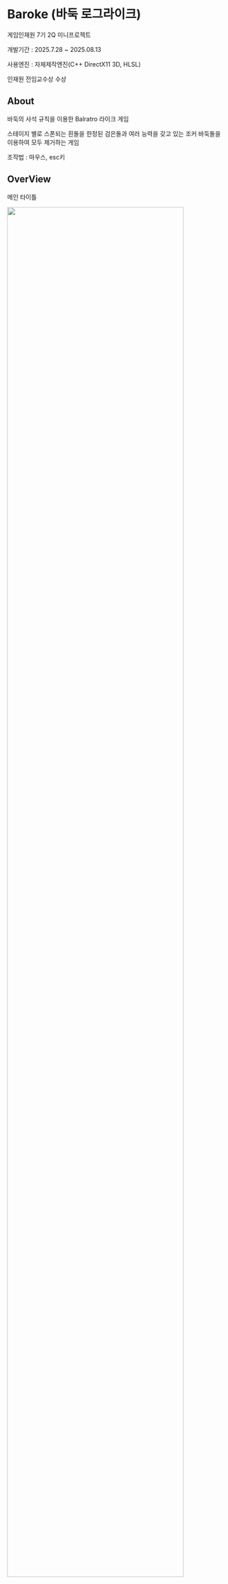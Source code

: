 # Baroke (바둑 로그라이크)
게임인재원 7기 2Q 미니프로젝트

개발기간 : 2025.7.28 ~ 2025.08.13

사용엔진 : 자체제작엔진(C++ DirectX11 3D, HLSL)

인재원 전임교수상 수상 

## About

바둑의 사석 규칙을 이용한 Balratro 라이크 게임

스테이지 별로 스폰되는 흰돌을 한정된 검은돌과 여러 능력을 갖고 있는 조커 바둑돌을 이용하여 
모두 제거하는 게임

조작법 : 마우스, esc키

## OverView

메인 타이틀
<p align="left">
<img width="90%" src="https://github.com/user-attachments/assets/ca2901bc-691b-4b2c-ab7e-9808da208ccc">  
</p>

크래딧
<p align="left">
<img width="90%" src="https://github.com/user-attachments/assets/437fc062-c2f0-47c2-ab6d-9659a2256ea7">  
</p>

가이드 예시
<p align="left">
<img width="90%" src="https://github.com/user-attachments/assets/9919fe7c-32a0-4003-81bf-14b2b7994abc">  
</p>

연습모드
<p align="left">
<img width="90%" src="https://github.com/user-attachments/assets/3091e2d6-8985-42da-99c6-d6f89bd254a6">  
</p>

스테이지

스테이지는 기본 스테이지와, 특정 스테이지 별로 다양한 디자인의 테마가 등장.
<p align="left">
<img width="90%" src="https://github.com/user-attachments/assets/89dc0a56-9ad8-4d72-986b-2865826383de">  
</p>

<p align="left">
<img width="90%" src="https://github.com/user-attachments/assets/0a0eba39-e799-4c71-ba62-b06a3a95d030">  
</p>

<p align="left">
<img width="90%" src="https://github.com/user-attachments/assets/8bbccd66-6a5d-4688-a076-4ec2d8e54ab8">  
</p>

<p align="left">
<img width="90%" src="https://github.com/user-attachments/assets/cf31f72c-4b7e-48e6-92cf-5a57754e152d">  
</p>

<p align="left">
<img width="90%" src="https://github.com/user-attachments/assets/48ebf0f7-b4ef-45d6-a57b-5495ef0c3728">  
</p>

<p align="left">
<img width="90%" src="https://github.com/user-attachments/assets/91585fe9-065d-424c-8fee-687403d859a2">  
</p>

상점

한 스테이지가 종료되면 상점에서 흑돌의 최대 수량 증가 및 조커바둑돌 거래
<p align="left">
<img width="90%" src="https://github.com/user-attachments/assets/b16715b1-9fb5-4b88-abd7-0856865924ee">  
</p>

스테이지 전환
<p align="left">
<img width="90%" src="https://github.com/user-attachments/assets/bbc0ab0d-5c65-44fc-a9e7-3fa0d11dbb4d">  
</p>

코스트 지불과 선택 모드 

<p align="left">
<img width="90%" src="https://github.com/user-attachments/assets/d0d31815-af0c-4de7-a958-ebbb7b5ff289">  
</p>

<p align="left">
<img width="90%" src="https://github.com/user-attachments/assets/98d91089-951e-4274-9979-9efda03c6435">  
</p>


게임종료
<p align="left">
<img width="90%" src="https://github.com/user-attachments/assets/7830bb75-a5e6-46a1-9958-8aadf20f52cd">  
</p>

## Build File
https://drive.google.com/file/d/12H2wr0VoBnq1zjIiakjblsavPwR-1eFW/view?usp=drive_link

압축해제 후 barok -> barok 의 exe 파일 실행
